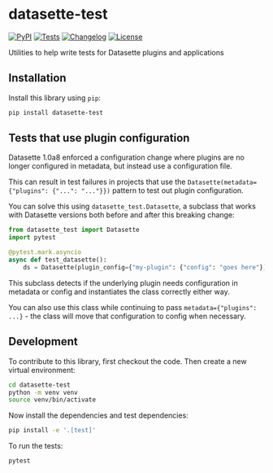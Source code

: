# datasette-test

[![PyPI](https://img.shields.io/pypi/v/datasette-test.svg)](https://pypi.org/project/datasette-test/)
[![Tests](https://github.com/datasette/datasette-test/actions/workflows/test.yml/badge.svg)](https://github.com/datasette/datasette-test/actions/workflows/test.yml)
[![Changelog](https://img.shields.io/github/v/release/datasette/datasette-test?include_prereleases&label=changelog)](https://github.com/datasette/datasette-test/releases)
[![License](https://img.shields.io/badge/license-Apache%202.0-blue.svg)](https://github.com/datasette/datasette-test/blob/main/LICENSE)

Utilities to help write tests for Datasette plugins and applications

## Installation

Install this library using `pip`:
```bash
pip install datasette-test
```
## Tests that use plugin configuration

Datasette 1.0a8 enforced a configuration change where plugins are no longer configured in metadata, but instead use a configuration file.

This can result in test failures in projects that use the `Datasette(metadata={"plugins": {"...": "..."}})` pattern to test out plugin configuration.

You can solve this using `datasette_test.Datasette`, a subclass that works with Datasette versions both before and after this breaking change:

```python
from datasette_test import Datasette
import pytest

@pytest.mark.asyncio
async def test_datasette():
    ds = Datasette(plugin_config={"my-plugin": {"config": "goes here"})
```
This subclass detects if the underlying plugin needs configuration in metadata or config and instantiates the class correctly either way.

You can also use this class while continuing to pass `metadata={"plugins": ...}` - the class will move that configuration to config when necessary.

## Development

To contribute to this library, first checkout the code. Then create a new virtual environment:
```bash
cd datasette-test
python -m venv venv
source venv/bin/activate
```
Now install the dependencies and test dependencies:
```bash
pip install -e '.[test]'
```
To run the tests:
```bash
pytest
```
